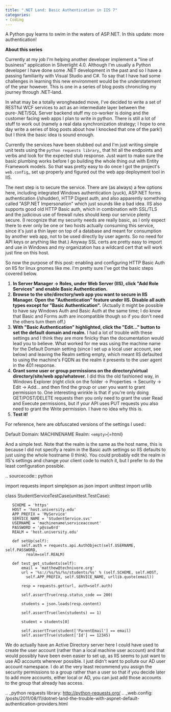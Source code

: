 ```yaml
---
title: ".NET Land: Basic Authentication in IIS 7"
categories:
- Coding
---
```


A Python guy learns to swim in the waters of ASP.NET. In this update:
more authentication!

<!-- more -->

**About this series**

Currently at my job I'm helping another developer implement a "line of
business" application in Silverlight 4.0. Although I'm usually a Python
developer I have done some .NET development in the past and so I have a
passing familiarity with Visual Studio and C#. To say that I have had
some challenges in learning this new environment would be the
understatement of the year however. This is one in a series of blog
posts chronicling my journey through .NET-land.

In what may be a totally wrongheaded move, I've decided to write a set
of RESTful WCF services to act as an intermediate layer between the
pure-.NET/SQL Server backend stuff my co-worker is doing and the
customer facing web apps I plan to write in python. There is still a lot
of stuff to work out (namely a real data synchronization strategy; I
hope to one day write a series of blog posts about how I knocked that
one of the park!) but I think the basic idea is sound enough.

Currently the services have been stubbed out and I'm just writing simple
unit tests using the `python requests library`\_ that hit all the
endpoints and verbs and look for the expected stub response. Just want
to make sure the basic plumbing works before I go building the whole
thing out with Entity Framework models. So that was pretty easy to do
once I got the project's `web.config`\_ set up properly and figured out
the web app deployment tool in IIS.

The next step is to secure the service. There are (as always) a few
options here, including integrated Windows authentication (yuck),
ASP.NET forms authentication (/shudder), HTTP Digest auth, and also
apparently something called "ASP.NET Impersonation" which just sounds
like a bad idea. IIS also supports good old HTTP Basic auth, which in
combination with SSL/TLS and the judicious use of firewall rules should
keep our service plenty secure. (I recognize that my security needs are
really basic, as I only expect there to ever only be one or two hosts
actually consuming this service, since it's just a thin layer on top of
a database and meant for consumption by another web app, not to be used
directly by user agents. So no need for API keys or anything like that.)
Anyway SSL certs are pretty easy to import and use in Windows and my
organization has a wildcard cert that will work just fine on this host.

So now the purpose of this post: enabling and configuring HTTP Basic
Auth on IIS for linux gnomes like me. I'm pretty sure I've got the basic
steps covered below.

1.  **In Server Manager -\> Roles, under Web Server (IIS), click "Add
    Role Services" and enable Basic Authentication.**
2.  **Browse to the site/directory/web app you want to secure in IIS
    Manager. Open the "Authentication" feature under IIS. Disable all
    auth types except for "Basic Authentication".** (Actually it might
    be possible to have say Windows Auth and Basic Auth at the same
    time; I do know that Basic and Forms auth are incompatible though so
    if you don't need the others turn them off.)
3.  **With "Basic Authentication" highlighted, click the "Edit..."
    button to set the default domain and realm.** I had a lot of trouble
    with these settings and I think they are more finicky than the
    documentation would lead you to believe. What worked for me was
    using the machine name for the Default Domain setting (since I set
    up a local user account, see below) and leaving the Realm setting
    empty, which meant IIS defaulted to using the machine's FQDN as the
    realm it presents to the user agent in the 401 response.
4.  **Grant some user or group permissions on the directory/virtual
    directory/site/web app/whatever.** I did this the old fashioned way,
    in Windows Explorer (right click on the folder -\> Properties -\>
    Security -\> Edit -\> Add... and then find the group or user you
    want to grant permission to. One interesting wrinkle is that if
    you're only doing GET/POST/DELETE requests then you only need to
    grant the user Read and Execute permissions, but if your API uses
    PUT requests you also need to grant the Write permission. I have no
    idea why this is.
5.  **Test it!**

For reference, here are obfuscated versions of the settings I used::

Default Domain: MACHINENAME Realm: `<empty>`{=html}

And a simple test. Note that the realm is the same as the host name,
this is because I did not specify a realm in the Basic auth settings so
IIS defaults to just using the whole hostname (I think). You could
probably edit the realm in IIS's settings and change your client code to
match it, but I prefer to do the least configuration possible.

.. sourcecode:: python

import requests import simplejson as json import unittest import urllib

class StudentServiceTestCase(unittest.TestCase):

       SCHEME = 'https'
       HOST = 'host.university.edu'
       APP_PREFIX = 'MyService'
       SERVICE_NAME = 'StudentService.svc'
       USERNAME = 'machinename\serviceaccount'
       PASSWORD = 'p@ssw0rd'
       REALM = 'host.university.edu'

       def setUp(self):
           self.auth = requests.api.AuthObject(self.USERNAME, self.PASSWORD,
             realm=self.REALM)
       
       def test_get_students(self):
           email = 'matthew@technivore.org'
           url = '%s://%s/%s/%s/students/%s' % (self.SCHEME, self.HOST,
             self.APP_PREFIX, self.SERVICE_NAME, urllib.quote(email))

           resp = requests.get(url, auth=self.auth)
           
           self.assertTrue(resp.status_code == 200)
           
           students = json.loads(resp.content)

           self.assertTrue(len(students) == 1)

           student = students[0]

           self.assertTrue(student['ParentEmail'] == email)
           self.assertTrue(student['Id'] == 12345)

We do actually have an Active Directory server here I could have used to
create the user account (rather than a local machine user account) and
that would possibly have been even easier to set up, as IIS seems to
just want to use AD accounts wherever possible. I just didn't want to
pollute our AD user account namespace. I do at the very least recommend
you assign the security permissions to a group rather than a user so
that if you decide later to add more accounts, either local or AD, you
can just add those accounts to the group that already has access.

.. \_python requests library: http://python-requests.org/ ..
\_web.config:
/posts/2011/08/11/dotnet-land-the-trouble-with-aspnet-default-authentication-providers.html
